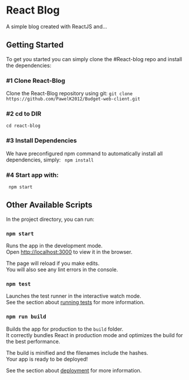 <h1>React Blog</h1>
A simple blog created with ReactJS and...

<h2>Getting Started</h2>

To get you started you can simply clone the #React-blog repo and install the dependencies:

<h3>#1 Clone React-Blog</h3>
Clone the React-Blog repository using git:
 <code>git clone https://github.com/PawelK2012/Budget-web-client.git </code>
<h3>#2 cd to DIR</h3>
 <code>cd react-blog  </code>
<h3>#3 Install Dependencies</h3>
We have preconfigured npm command to automatically install all dependencies, simply:
 <code> npm install </code>
 <h3>#4 Start app with: </h3>
  <code> npm start </code>
<h2> Other Available Scripts</h2>

In the project directory, you can run:

### `npm start`

Runs the app in the development mode.<br>
Open [http://localhost:3000](http://localhost:3000) to view it in the browser.

The page will reload if you make edits.<br>
You will also see any lint errors in the console.

### `npm test`

Launches the test runner in the interactive watch mode.<br>
See the section about [running tests](#running-tests) for more information.

### `npm run build`

Builds the app for production to the `build` folder.<br>
It correctly bundles React in production mode and optimizes the build for the best performance.

The build is minified and the filenames include the hashes.<br>
Your app is ready to be deployed!

See the section about [deployment](#deployment) for more information.